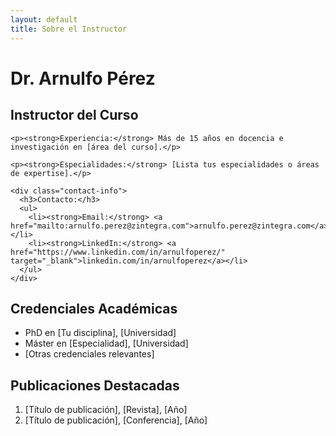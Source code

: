 ```yaml
---
layout: default
title: Sobre el Instructor
---
```


# Dr. Arnulfo Pérez

<div class="instructor-profile">
  <div class="instructor-info">
    <h2>Instructor del Curso</h2>
    
    <p><strong>Experiencia:</strong> Más de 15 años en docencia e investigación en [área del curso].</p>
    
    <p><strong>Especialidades:</strong> [Lista tus especialidades o áreas de expertise].</p>
    
    <div class="contact-info">
      <h3>Contacto:</h3>
      <ul>
        <li><strong>Email:</strong> <a href="mailto:arnulfo.perez@zintegra.com">arnulfo.perez@zintegra.com</a></li>
        <li><strong>LinkedIn:</strong> <a href="https://www.linkedin.com/in/arnulfoperez/" target="_blank">linkedin.com/in/arnulfoperez</a></li>
      </ul>
    </div>
  </div>
</div>

## Credenciales Académicas

- PhD en [Tu disciplina], [Universidad]
- Máster en [Especialidad], [Universidad]
- [Otras credenciales relevantes]

## Publicaciones Destacadas

1. [Título de publicación], [Revista], [Año]
2. [Título de publicación], [Conferencia], [Año]
